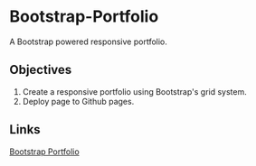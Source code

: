 # Bootstrap-Portfolio
A Bootstrap powered responsive portfolio.

## Objectives
1. Create a responsive portfolio using Bootstrap's grid system.
2. Deploy page to Github pages.

## Links
[Bootstrap Portfolio](https://lianadanae.github.io/Bootstrap-Portfolio/)